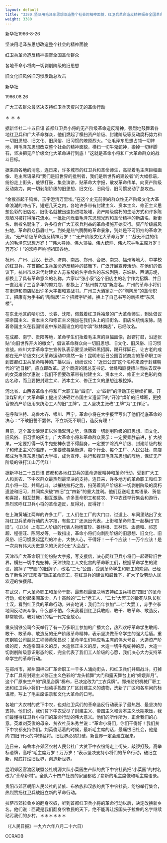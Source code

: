```yaml
---
layout: default
title: "3380.坚决用毛泽东思想改造整个社会的精神面貌，红卫兵革命造反精神振奋全国革命群众，各地革命小将向一切剥削阶级的旧思想旧文化旧风俗旧习惯发动总攻击"
weight: 3380
---
```


新华社1966-8-26

坚决用毛泽东思想改造整个社会的精神面貌

红卫兵革命造反精神振奋全国革命群众

各地革命小将向一切剥削阶级的旧思想

旧文化旧风俗旧习惯发动总攻击

新华社

1966.08.26

广大工农群众最坚决支持红卫兵灭资兴无的革命行动

＊                  ＊                  ＊

据新华社二十五日讯  首都红卫兵小将的无产阶级革命造反精神，强烈地鼓舞着各地红卫兵和广大革命群众，他们燃起了横扫资产阶级、封建阶级等反动腐朽势力和一切旧思想、旧文化、旧风俗、旧习惯的燎原烈火。“让毛泽东思想占领一切阵地，用毛泽东思想改变整个社会的精神面貌，横扫一切牛鬼蛇神，搬掉一切绊脚石，坚决把无产阶级文化大革命进行到底！”这就是革命小将和广大革命群众的战斗目标。

据来自各地的消息，连日来，许多城市的红卫兵和革命师生，高举着毛主席巨幅画像、毛主席语录和“我们是旧世界的批判者，我们是新世界的建设者”的大幅标语，纷纷走上街头，敲锣打鼓，集会演讲，贴革命大字报，散发革命传单，向资产阶级反动势力，向一切剥削阶级的旧思想、旧文化、旧风俗、旧习惯发动了总攻击。

“金猴奋起千钧棒，玉宇澄清万里埃。”在这个史无前例的群众性无产阶级文化大革命浪潮的冲击下，短短几天之内，各地许多带有封建主义、资本主义、修正主义思想色彩的旧店名、旧街名就被迅速扔进垃圾堆，资产阶级腐朽的生活方式和许多陈规陋习被打得落花流水。一批批闪烁着毛泽东思想光辉和革命精神的新店名、新街名、新校名诞生了，许多符合广大工农兵利益的革命措施开始实行。资产阶级威风扫地，革命群众扬眉吐气。到处是热气腾腾的革命景象，到处是不可阻挡的革命洪流。“无产阶级革命造反精神万岁！”“无产阶级文化大革命万岁！”“战无不胜的伟大的毛泽东思想万岁！”“伟大导师、伟大领袖、伟大统帅、伟大舵手毛主席万岁！万万岁！”的欢呼声响彻祖国各地。

杭州、广州、武汉、长沙、济南、南昌、郑州、合肥、南京、福州等地大、中学校的红卫兵，在首都红卫兵革命造反精神的鼓舞下，广泛开展宣传活动。在他们的倡议下，杭州市以宋代封建文人苏东坡的名字命名的东坡剧院、东坡路、西湖苏堤，都换上了具有革命意义的名称。六家以“张小泉”这个旧店主的名字作为招牌、并且一直沿用了三百多年的剪刀店，都换上了“杭州剪刀店”新店名。广州的革命小将们在街道和商店贴出许多大字报和宣战书。广州三大酒家之一的“陶陶居”的革命职工，把康有为手书的“陶陶居”三个招牌字铲掉，换上了自己书写的新招牌“东风楼”。

在东北地区的哈尔滨、长春、沈阳，佩戴着红卫兵袖章的广大革命师生，到处倡议把帝国主义、资本主义和修正主义强加在我们头上的旧街名、旧店名统统废除。随着帝国主义在我国铺设中东路而设立的哈尔滨“秋林商店”，已经改名。

在成都、南宁、贵阳等地，革命学生们抬着毛主席的巨幅画像，敲锣打鼓，沿途张贴“向旧世界开火的檄文”，倡议革命群众向一切旧思想、旧文化、旧风俗、旧习惯宣战。四川大学革命学生宣传队表示要坚决砸碎黑招牌，踢开绊脚石，让古老的成都在无产阶级文化大革命运动中焕然一新！昆明市近日公园百货商店的革命职工听到首都红卫兵革命精神的广播以后，纷纷议论：“近日公园”这个名称来源于封建朝代的“近日楼”，应立即改革。这个商店的团总支书记、曾经和匪徒搏斗而失去双手的女英雄徐学惠说：我们不但要改革带有封建主义、资本主义、修正主义色彩的商店名称，而且要把封建主义、资本主义、修正主义的思想连根挖掉。

河北省、山西省革命小将和广大职工破“四旧”、立“四新”的活动正在继续扩展。开滦煤矿的广大革命职工提出坚决砸烂帝国主义遗留下的“开滦”煤矿的旧牌匾，更换官僚资产阶级用来统治工人的旧“工牌”。工人坚决主张改“工牌”为“工作证”。

在呼和浩特、乌鲁木齐、银川、西宁，革命小将在大字报里写出了他们彻底革命的决心：“不破旧誓不罢休，不立新死不瞑目，造反有理！”

目前，这个革命浪潮正以汹涌澎湃之势，涤荡着一切剥削阶级的旧思想、旧文化、旧风俗、旧习惯的灰尘。广大革命小将和革命群众表示：一定要乘胜前进，扩大战果。一定要打得一切牛鬼蛇神永世不得翻身，一定要铲除资产阶级、封建阶级的根子和修正主义的温床，一定要使每条街道、每个行业、每个工厂、人民公社、商店都成为毛泽东思想的大学校，成为宣传、执行和捍卫毛泽东思想的阵地，保证无产阶级的铁打江山万代红！

据新华社二十五日讯  首都和各地红卫兵的革命造反精神和革命行动，受到广大工人和贫农、下中农群众最热烈最坚决的支持。连日来，许多地方的革命职工和红卫兵小将一起，并肩战斗，以摧枯拉朽之势，扫荡着资产阶级和一切剥削阶级的腐朽遗迹和旧习，共同欢庆破“四旧”立“四新”的重大胜利。他们互送毛主席语录、贺信和喜报，相互鼓舞，相互激励。许多革命职工和贫农、下中农还举行集会和游行，热烈欢呼红卫兵小将的革命造反，反得对，反得好！

在上海黄埔江两岸的许多工厂，工人们在工厂的大门口、过道上、车间里贴出了支持红卫兵革命行动的大字报，有些工厂还派出代表，上街和革命师生一起横扫“四旧”。（⑴⑶）上海工人阶级的代表人物杨富珍、姜林根、王林鹤、孟德和、祁志超、程德旺、陈阿发等，一致指出，革命小将们向剥削阶级的旧思想、旧文化、旧风俗、旧习惯发起猛烈的冲击，大快人心，干得好！一千个应该！一万个应该！是一次具有伟大历史意义的灭资兴无“大会战”。

天津市广大革命职工纷纷贴大字报，写支援信，决心同红卫兵小将们一起砸碎旧世界，横扫一切牛鬼蛇神。天津铁路工人文化宫的革命职工们，根据革命学生的建议，摘掉了“宁园”的旧牌子，改名“二七”公园，受到革命学生和职工的欢迎。已经改了新名的“正阳春”饭庄革命职工，在红卫兵的建议和鼓舞下，扩大了受劳动人民欢迎的快餐部。

在武汉，广大革命职工和革命干部，最热烈最坚决地支持红卫兵横扫“四旧”的革命行动，纷纷起来闹革命。八十高龄的“二七”老工人、“二七”大罢工的敢死队队长张士汉，看到红卫兵的革命行动，兴奋地说：我们当年参加“二七”大罢工，赤手空拳地同反动派斗争，什么都不怕。今天我看到红卫兵敢闯、敢干、敢革命、敢造反，非常钦佩。我对我们的后一代完全放心。

重庆钢铁公司今天举行了有一万多职工参加的广播大会，热烈欢呼革命学生敢闯、敢干、敢革命、敢造反的无产阶级革命精神，表示坚决做革命学生的强大后盾。重庆钢铁公司副总工程师黄荣昌说：革命学生们响应毛主席的伟大号召，大造资产阶级的反，大造帝国主义的反，大造修正主义的反，大造一切牛鬼蛇神的反，大造一切剥削阶级意识形态的反，完全代表了我们工人阶级的心愿，我们决心大力支持革命学生的革命行动。

在郑州市，郑州国棉四厂革命职工一千多人涌向街头，和红卫兵们并肩战斗，打掉了本厂具有封建主义修正主义色彩的“龙头鹤舞”大门和露天舞台上的“嫦娥奔月”。这个厂原来生产的“凤凰台牌”棉布，已决定改为“工农兵牌”。郑州纺织机械厂职工还和红卫兵小将们一起动手捣毁了厂区封建主义的遗物，洗新了厂区和各车间的标语牌，写上了毛主席语录和文化大革命的口号。

各地广大农村的贫下中农，也对红卫兵们的革命造反行动表示了最热烈、最坚决的支持。他们说，我们贫下中农受尽了封建主义、帝国主义和资本主义长期欺压，我们最懂得红卫兵小将们的革命行动的伟大意义。他们的所作所为，正合我们的心意。英雄刘英俊的母亲、贫农社员朱秀兰说：“革命小将们，你们干得好！我们贫下中农都支持你们。刘英俊活着的时候，最听毛主席的话，最痛恨旧社会，他是向‘四旧’开火的冲锋猛将。旧世界必须打破，新世界一定会建立起来。

连日来，乌鲁木齐郊区农村人民公社广大贫下中农纷纷走上街头，敲锣打鼓，高举标语牌，高呼“毛主席万岁！万万岁！”表示坚决支持小将们的革命行动，破旧立新，彻底打烂旧世界，创造新世界。

昆明郊区官渡区联盟公社桃源大队小菜园生产队的贫下中农社员把“小菜园”的村名改为“革命新村”。全队六十四户社员的家里都贴了崭新的毛主席像和毛主席语录。

贵阳市郊区朝阳人民公社的苗族、布依族和汉族的贫下中农社员，纷纷举行集会，热烈赞扬红卫兵破旧立新的革命行动。

拉萨市郊拉鲁乡的翻身农奴，听到首都红卫兵小将的革命行动以后，决定改换新乡名。他们说：西藏是我们翻身农牧民的天下，绝不能再让叛国头子拉鲁的名字继续玷污我们的乡村。＊＊＊＊＊＊

（《人民日报》一九六六年八月二十六日）

CCRADB

